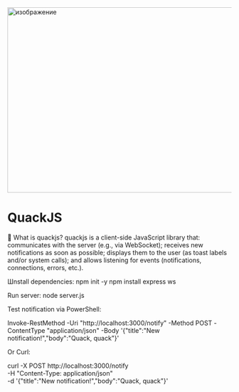 <img width="1144" height="416" alt="изображение" src="https://github.com/user-attachments/assets/25a19a24-4cd6-4ade-80f2-f713d2789fee" />


# QuackJS
🦆 What is quackjs? quackjs is a client-side JavaScript library that: communicates with the server (e.g., via WebSocket); receives new notifications as soon as possible; displays them to the user (as toast labels and/or system calls); and allows listening for events (notifications, connections, errors, etc.).


Шnstall dependencies:
npm init -y
npm install express ws

Run server:
node server.js

Test notification via PowerShell:

Invoke-RestMethod -Uri "http://localhost:3000/notify" -Method POST -ContentType "application/json" -Body '{"title":"New notification!","body":"Quack, quack"}'  

Or Curl:

curl -X POST http://localhost:3000/notify \
  -H "Content-Type: application/json" \
  -d '{"title":"New notification!","body":"Quack, quack"}'
